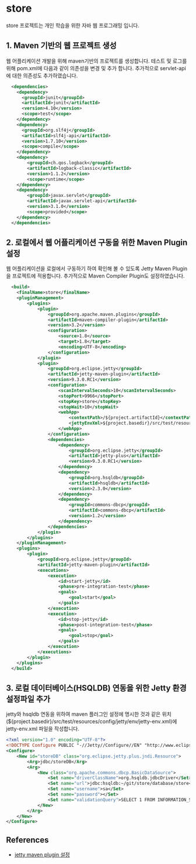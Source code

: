 # store
store 프로젝트는 개인 학습을 위한 자바 웹 프로그래밍 입니다.

## 1. Maven 기반의 웹 프로젝트 생성
웹 어플리케이션 개발을 위해 maven기반의 프로젝트를 생성합니다.
테스트 및 로그를 위해 pom.xml에 다음과 같이 의존성을 변경 및 추가 합니다.
추가적으로 servlet-api에 대한 의존성도 추가하였습니다.
```xml
  <dependencies>
    <dependency>
      <groupId>junit</groupId>
      <artifactId>junit</artifactId>
      <version>4.10</version>
      <scope>test</scope>
    </dependency>
    <dependency>
      <groupId>org.slf4j</groupId>
      <artifactId>slf4j-api</artifactId>
      <version>1.7.10</version>
      <scope>compile</scope>
    </dependency>
    <dependency>
    	<groupId>ch.qos.logback</groupId>
    	<artifactId>logback-classic</artifactId>
    	<version>1.1.2</version>
    	<scope>runtime</scope>
    </dependency>
    <dependency>
    	<groupId>javax.servlet</groupId>
    	<artifactId>javax.servlet-api</artifactId>
    	<version>3.1.0</version>
    	<scope>provided</scope>
    </dependency>
  </dependencies>
```

## 2. 로컬에서 웹 어플리케이션 구동을 위한 Maven Plugin 설정
웹 어플리케이션을 로컬에서 구동하기 하여 확인해 볼 수 있도록 Jetty Maven Plugin을 프로젝트에 적용합니다.
추가적으로 Maven Compiler Plugin도 설정하였습니다.
```xml
  <build>
    <finalName>store</finalName>
    <pluginManagement>
   		<plugins>
   			<plugin>
   				<groupId>org.apache.maven.plugins</groupId>
   				<artifactId>maven-compiler-plugin</artifactId>
   				<version>3.2</version>
   				<configuration>
   					<source>1.8</source>
   					<target>1.8</target>
   					<encoding>UTF-8</encoding>
   				</configuration>
   			</plugin>
	    	<plugin>
	    		<groupId>org.eclipse.jetty</groupId>
	    		<artifactId>jetty-maven-plugin</artifactId>
	    		<version>9.3.0.RC1</version>
	    		<configuration>
	    			<scanIntervalSeconds>10</scanIntervalSeconds>
	    			<stopPort>9966</stopPort>
	    			<stopKey>store</stopKey>
	    			<stopWait>10</stopWait>
	    			<webApp>
	    				<contextPath>/${project.artifactId}</contextPath>
	    				<jettyEnvXml>${project.basedir}/src/test/resources/config/jetty/env/jetty-env.xml</jettyEnvXml>
	    			</webApp>
	    		</configuration>
	    		<dependencies>
				    <dependency>
				    	<groupId>org.eclipse.jetty</groupId>
				    	<artifactId>jetty-plus</artifactId>
				    	<version>9.3.0.RC1</version>
				    </dependency>
				    <dependency>
				    	<groupId>org.hsqldb</groupId>
				    	<artifactId>hsqldb</artifactId>
				    	<version>2.3.0</version>
				    </dependency>
				    <dependency>
				    	<groupId>commons-dbcp</groupId>
				    	<artifactId>commons-dbcp</artifactId>
				    	<version>1.2</version>
				    </dependency>
	    		</dependencies>
    		</plugin>
   		</plugins>
    </pluginManagement>
    <plugins>
    	<plugin>
    		<groupId>org.eclipse.jetty</groupId>
    		<artifactId>jetty-maven-plugin</artifactId>
    		<executions>
    			<execution>
    				<id>start-jetty</id>
    				<phase>pre-integration-test</phase>
    				<goals>
    					<goal>start</goal>
    				</goals>
    			</execution>
    			<execution>
    				<id>stop-jetty</id>
    				<phase>post-integration-test</phase>
    				<goals>
    					<goal>stop</goal>
    				</goals>
    			</execution>
    		</executions>
    	</plugin>
    </plugins>
  </build>
```

## 3. 로컬 데이터베이스(HSQLDB) 연동을 위한 Jetty 환경 설정파일 추가
jetty와 hsqldb 연동을 위하여 maven 플러그인 설정에 명시한 것과 같은 위치(${project.basedir}/src/test/resources/config/jetty/env/jetty-env.xml)에 jetty-env.xml 파일을 작성합니다.
```xml
<?xml version="1.0" encoding="UTF-8"?>
<!DOCTYPE Configure PUBLIC "-//Jetty//Configure//EN" "http://www.eclipse.org/jetty/configure_9_0.dtd">
<Configure>
	<New id="storeDB" class="org.eclipse.jetty.plus.jndi.Resource">
        <Arg>jdbc/storeDB</Arg>
        <Arg>
            <New class="org.apache.commons.dbcp.BasicDataSource">
            	<Set name="driverClassName">org.hsqldb.jdbcDriver</Set>
            	<Set name="url">jdbc:hsqldb:~/git/store/database/store</Set>
            	<Set name="username">sa</Set>
            	<Set name="password"></Set>
            	<Set name="validationQuery">SELECT 1 FROM INFORMATION_SCHEMA.SYSTEM_USERS</Set>
            </New>
        </Arg>
    </New>
</Configure>
```

## References
+ [jetty maven plugin 설정](http://www.eclipse.org/jetty/documentation/current/jetty-maven-plugin.html)